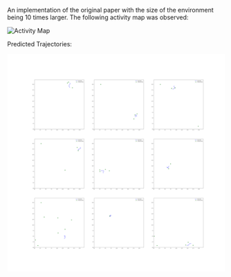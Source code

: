 An implementation of the original paper with the size of the environment being 10 times larger. The following activity map was observed:

![Activity Map](https://github.com/ishankapnadak/Vector-Based-Navigation/blob/main/Old%20Supervised/sizex10/activityMaps/neurons.jpg)

Predicted Trajectories: 

![Predicted Trajectories](https://github.com/ishankapnadak/Vector-Based-Navigation/blob/main/Old%20Supervised/sizex10/predictedTrajectory.png)
